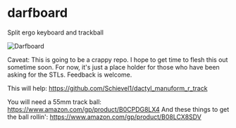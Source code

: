 # darfboard
Split ergo keyboard and trackball 

![Darfboard](https://github.com/sskirch/darfboard/blob/main/images/darfboard-V2.jpg?raw=true)

Caveat:  This is going to be a crappy repo.  I hope to get time to flesh this out sometime soon.  For now, it's just a place holder for those who have been asking for the STLs.  Feedback is welcome.

This will help:  https://github.com/Schievel1/dactyl_manuform_r_track

You will need a 55mm track ball: https://www.amazon.com/gp/product/B0CPDG8LX4
And these things to get the ball rollin': https://www.amazon.com/gp/product/B08LCX8SDV





